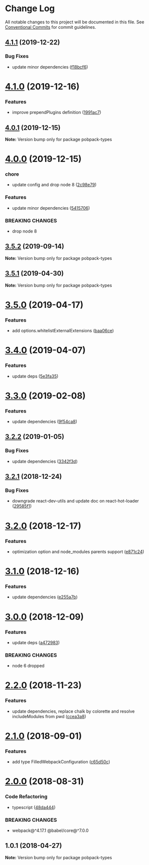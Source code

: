 # Change Log

All notable changes to this project will be documented in this file.
See [Conventional Commits](https://conventionalcommits.org) for commit guidelines.

## [4.1.1](https://github.com/christophehurpeau/pobpack/compare/pobpack-types@4.1.0...pobpack-types@4.1.1) (2019-12-22)


### Bug Fixes

* update minor dependencies ([f18bcf6](https://github.com/christophehurpeau/pobpack/commit/f18bcf6))





# [4.1.0](https://github.com/christophehurpeau/pobpack/compare/pobpack-types@4.0.1...pobpack-types@4.1.0) (2019-12-16)


### Features

* improve prependPlugins definition ([1991ac7](https://github.com/christophehurpeau/pobpack/commit/1991ac7))





## [4.0.1](https://github.com/christophehurpeau/pobpack/compare/pobpack-types@4.0.0...pobpack-types@4.0.1) (2019-12-15)

**Note:** Version bump only for package pobpack-types





# [4.0.0](https://github.com/christophehurpeau/pobpack/compare/pobpack-types@3.5.2...pobpack-types@4.0.0) (2019-12-15)


### chore

* update config and drop node 8 ([2c98e79](https://github.com/christophehurpeau/pobpack/commit/2c98e79))


### Features

* update minor dependencies ([5415706](https://github.com/christophehurpeau/pobpack/commit/5415706))


### BREAKING CHANGES

* drop node 8





## [3.5.2](https://github.com/christophehurpeau/pobpack/compare/pobpack-types@3.5.1...pobpack-types@3.5.2) (2019-09-14)

**Note:** Version bump only for package pobpack-types





## [3.5.1](https://github.com/christophehurpeau/pobpack/compare/pobpack-types@3.5.0...pobpack-types@3.5.1) (2019-04-30)

**Note:** Version bump only for package pobpack-types





# [3.5.0](https://github.com/christophehurpeau/pobpack/compare/pobpack-types@3.4.0...pobpack-types@3.5.0) (2019-04-17)


### Features

* add options.whitelistExternalExtensions ([baa06ce](https://github.com/christophehurpeau/pobpack/commit/baa06ce))





# [3.4.0](https://github.com/christophehurpeau/pobpack/compare/pobpack-types@3.3.0...pobpack-types@3.4.0) (2019-04-07)


### Features

* update deps ([5e3fa35](https://github.com/christophehurpeau/pobpack/commit/5e3fa35))





# [3.3.0](https://github.com/christophehurpeau/pobpack/compare/pobpack-types@3.2.2...pobpack-types@3.3.0) (2019-02-08)


### Features

* update dependencies ([9f54ca8](https://github.com/christophehurpeau/pobpack/commit/9f54ca8))





## [3.2.2](https://github.com/christophehurpeau/pobpack/compare/pobpack-types@3.2.1...pobpack-types@3.2.2) (2019-01-05)


### Bug Fixes

* update dependencies ([3342f3d](https://github.com/christophehurpeau/pobpack/commit/3342f3d))





## [3.2.1](https://github.com/christophehurpeau/pobpack/compare/pobpack-types@3.2.0...pobpack-types@3.2.1) (2018-12-24)


### Bug Fixes

* downgrade react-dev-utils and update doc on react-hot-loader ([29585f1](https://github.com/christophehurpeau/pobpack/commit/29585f1))





# [3.2.0](https://github.com/christophehurpeau/pobpack/compare/pobpack-types@3.1.0...pobpack-types@3.2.0) (2018-12-17)


### Features

* optimization option and node_modules parents support ([e871c24](https://github.com/christophehurpeau/pobpack/commit/e871c24))





# [3.1.0](https://github.com/christophehurpeau/pobpack/compare/pobpack-types@3.0.0...pobpack-types@3.1.0) (2018-12-16)


### Features

* update dependencies ([e255a7b](https://github.com/christophehurpeau/pobpack/commit/e255a7b))





# [3.0.0](https://github.com/christophehurpeau/pobpack/compare/pobpack-types@2.2.0...pobpack-types@3.0.0) (2018-12-09)


### Features

* update deps ([a472983](https://github.com/christophehurpeau/pobpack/commit/a472983))


### BREAKING CHANGES

* node 6 dropped





# [2.2.0](https://github.com/christophehurpeau/pobpack/compare/pobpack-types@2.1.0...pobpack-types@2.2.0) (2018-11-23)


### Features

* update dependencies, replace chalk by colorette and resolve includeModules from pwd ([ccea3a8](https://github.com/christophehurpeau/pobpack/commit/ccea3a8))





<a name="2.1.0"></a>
# [2.1.0](https://github.com/christophehurpeau/pobpack/compare/pobpack-types@2.0.0...pobpack-types@2.1.0) (2018-09-01)


### Features

* add type FilledWebpackConfiguration ([c65d50c](https://github.com/christophehurpeau/pobpack/commit/c65d50c))





<a name="2.0.0"></a>
# [2.0.0](https://github.com/christophehurpeau/pobpack/compare/pobpack-types@1.0.1...pobpack-types@2.0.0) (2018-08-31)


### Code Refactoring

* typescript ([48da444](https://github.com/christophehurpeau/pobpack/commit/48da444))


### BREAKING CHANGES

* webpack@^4.17.1 @babel/core@^7.0.0





<a name="1.0.1"></a>
## 1.0.1 (2018-04-27)

**Note:** Version bump only for package pobpack-types
